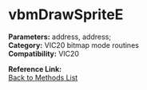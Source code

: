 # vbmDrawSpriteE

**Parameters:** address, address;  
**Category:** VIC20 bitmap mode routines  
**Compatibility:** VIC20  

**Reference Link:**  
[Back to Methods List](../../SUMMARY.md)
